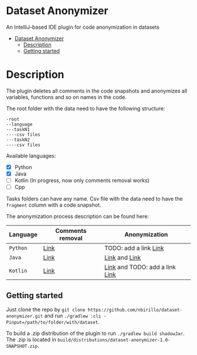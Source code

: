 # Dataset Anonymizer

An IntelliJ-based IDE plugin for code anonymization in datasets

- [Dataset Anonymizer](#dataset-anonymizer)
  - [Description](#description)
  - [Getting started](#getting-started)

# Description

The plugin deletes all comments in the code snapshots and anonymizes all variables, functions and so on names in the code.

The root folder with the data need to have the following structure:

```
-root
--language
---taskN1
----csv files
---taskN2
----csv files
```

Available languages:

- [x] Python
- [x] Java
- [ ] Kotlin (In progress, now only comments removal works)
- [ ] Cpp

Tasks folders can have any name. Csv file with the data need to have the `fragment` column with a code snapshot. 

The anonymization process description can be found here:

| Language | Comments removal       | Anonymization
| ------   | ----                   | ---- 
| `Python` | [Link](https://github.com/JetBrains-Research/ast-transformations/blob/master/docs/Anonymization.md) | TODO: add a link [Link]()
| `Java`   | [Link](/docs/transformations/CommentsRemoval.md) | [Link](/docs/transformations/Anonymization.md) and [Link](/docs/transformations/JavaAnonymizationTransformation.md)
| `Kotlin` | [Link](/docs/transformations/CommentsRemoval.md) | [Link](/docs/transformations/Anonymization.md) and TODO: add a link [Link]()


## Getting started

Just clone the repo by `git clone https://github.com/nbirillo/dataset-anonymizer.git` and run `./gradlew :cli -Pinput=/path/to/folder/with/dataset`.

To build a .zip distribution of the plugin to run `./gradlew build shadowJar`. The .zip is located in `build/distributions/dataset-anonymizer-1.0-SNAPSHOT.zip`.

